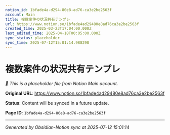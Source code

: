 ```yaml
---
notion_id: 1bfade4a-d294-80e8-ad76-ca3e2be2563f
account: Main
title: 複数案件の状況共有テンプレ
url: https://www.notion.so/1bfade4ad29480e8ad76ca3e2be2563f
created_time: 2025-03-23T17:04:00.000Z
last_edited_time: 2025-04-18T00:05:00.000Z
sync_status: placeholder
sync_time: 2025-07-12T15:01:14.988298
---
```


# 複数案件の状況共有テンプレ

*🔄 This is a placeholder file from Notion Main account.*

**Original URL**: https://www.notion.so/1bfade4ad29480e8ad76ca3e2be2563f

**Status**: Content will be synced in a future update.

**Page ID**: `1bfade4a-d294-80e8-ad76-ca3e2be2563f`

---

*Generated by Obsidian-Notion sync at 2025-07-12 15:01:14*
